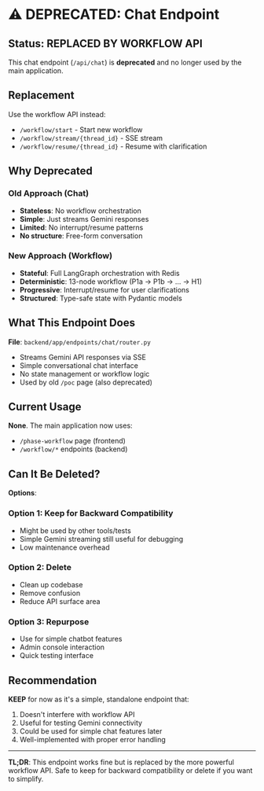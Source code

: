 # ⚠️ DEPRECATED: Chat Endpoint

## Status: **REPLACED BY WORKFLOW API**

This chat endpoint (`/api/chat`) is **deprecated** and no longer used by the main application.

## Replacement

Use the workflow API instead:
- `/workflow/start` - Start new workflow
- `/workflow/stream/{thread_id}` - SSE stream
- `/workflow/resume/{thread_id}` - Resume with clarification

## Why Deprecated

### Old Approach (Chat)
- **Stateless**: No workflow orchestration
- **Simple**: Just streams Gemini responses
- **Limited**: No interrupt/resume patterns
- **No structure**: Free-form conversation

### New Approach (Workflow)
- **Stateful**: Full LangGraph orchestration with Redis
- **Deterministic**: 13-node workflow (P1a → P1b → ... → H1)
- **Progressive**: Interrupt/resume for user clarifications
- **Structured**: Type-safe state with Pydantic models

## What This Endpoint Does

**File**: `backend/app/endpoints/chat/router.py`

- Streams Gemini API responses via SSE
- Simple conversational chat interface
- No state management or workflow logic
- Used by old `/poc` page (also deprecated)

## Current Usage

**None**. The main application now uses:
- `/phase-workflow` page (frontend)
- `/workflow/*` endpoints (backend)

## Can It Be Deleted?

**Options**:

### Option 1: Keep for Backward Compatibility
- Might be used by other tools/tests
- Simple Gemini streaming still useful for debugging
- Low maintenance overhead

### Option 2: Delete
- Clean up codebase
- Remove confusion
- Reduce API surface area

### Option 3: Repurpose
- Use for simple chatbot features
- Admin console interaction
- Quick testing interface

## Recommendation

**KEEP** for now as it's a simple, standalone endpoint that:
1. Doesn't interfere with workflow API
2. Useful for testing Gemini connectivity
3. Could be used for simple chat features later
4. Well-implemented with proper error handling

---

**TL;DR**: This endpoint works fine but is replaced by the more powerful workflow API. Safe to keep for backward compatibility or delete if you want to simplify.

